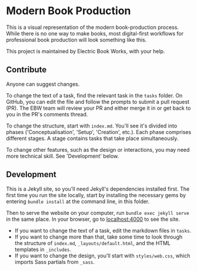 # Modern Book Production

This is a visual representation of the modern book-production process. While there is no one way to make books, most digital-first workflows for professional book production will look something like this.

This project is maintained by Electric Book Works, with your help.


## Contribute

Anyone can suggest changes.

To change the text of a task, find the relevant task in the `tasks` folder. On GitHub, you can edit the file and follow the prompts to submit a pull request (PR). The EBW team will review your PR and either merge it in or get back to you in the PR's comments thread.

To change the structure, start with `index.md`. You'll see it's divided into phases ('Conceptualisation', 'Setup', 'Creation', etc.). Each phase comprises different stages. A stage contains tasks that take place simultaneously.

To change other features, such as the design or interactions, you may need more technical skill. See 'Development' below.


## Development

This is a Jekyll site, so you'll need Jekyll's dependencies installed first. The first time you run the site locally, start by installing the necessary gems by entering `bundle install` at the command line, in this folder.

Then to serve the website on your computer, run `bundle exec jekyll serve` in the same place. In your browser, go to [localhost:4000](http://localhost:4000) to see the site.

- If you want to change the text of a task, edit the markdown files in `tasks`. 
- If you want to change more than that, take some time to look through the structure of `index.md`, `_layouts/default.html`, and the HTML templates in `_includes`.
- If you want to change the design, you'll start with `styles/web.css`, which imports Sass partials from `_sass`.
